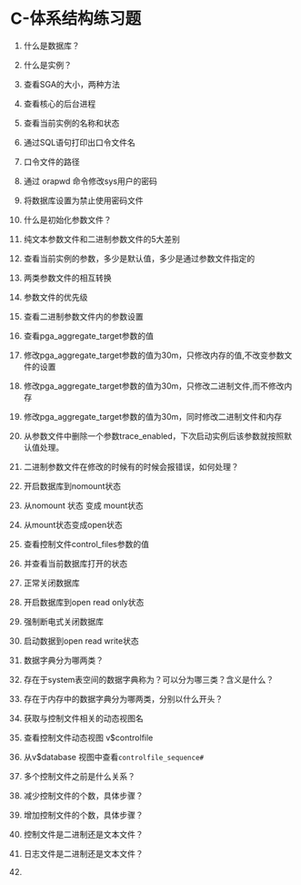 # C-体系结构练习题

1. 什么是数据库？

2. 什么是实例？

3. 查看SGA的大小，两种方法

4. 查看核心的后台进程

5. 查看当前实例的名称和状态

6. 通过SQL语句打印出口令文件名

7. 口令文件的路径

8. 通过 orapwd 命令修改sys用户的密码

9. 将数据库设置为禁止使用密码文件

10. 什么是初始化参数文件？

11. 纯文本参数文件和二进制参数文件的5大差别

12. 查看当前实例的参数，多少是默认值，多少是通过参数文件指定的

13. 两类参数文件的相互转换

14. 参数文件的优先级

15. 查看二进制参数文件内的参数设置

16. 查看pga_aggregate_target参数的值

17. 修改pga_aggregate_target参数的值为30m，只修改内存的值,不改变参数文件的设置

18. 修改pga_aggregate_target参数的值为30m，只修改二进制文件,而不修改内存

19. 修改pga_aggregate_target参数的值为30m，同时修改二进制文件和内存

20. 从参数文件中删除一个参数trace_enabled，下次启动实例后该参数就按照默认值处理。

21. 二进制参数文件在修改的时候有的时候会报错误，如何处理？

22. 开启数据库到nomount状态

23. 从nomount 状态 变成 mount状态

24. 从mount状态变成open状态

25. 查看控制文件control_files参数的值

26. 并查看当前数据库打开的状态

27. 正常关闭数据库

28. 开启数据库到open read only状态

29. 强制断电式关闭数据库

30. 启动数据到open read write状态

31. 数据字典分为哪两类？

32. 存在于system表空间的数据字典称为？可以分为哪三类？含义是什么？

33. 存在于内存中的数据字典分为哪两类，分别以什么开头？

34. 获取与控制文件相关的动态视图名

35. 查看控制文件动态视图 v$controlfile

36. 从v$database 视图中查看`controlfile_sequence#`

37. 多个控制文件之前是什么关系？

38. 减少控制文件的个数，具体步骤？

39. 增加控制文件的个数，具体步骤？

40. 控制文件是二进制还是文本文件？

41. 日志文件是二进制还是文本文件？

42.
